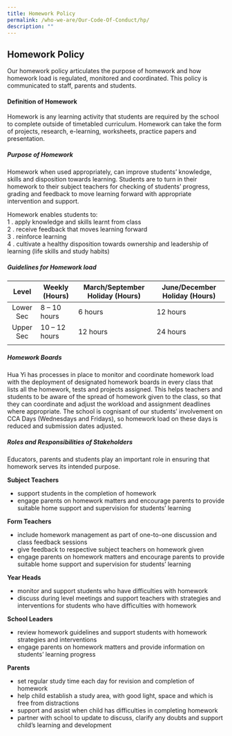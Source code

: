 ```yaml
---
title: Homework Policy
permalink: /who-we-are/Our-Code-Of-Conduct/hp/
description: ""
---
```


## Homework Policy

Our homework policy articulates the purpose of homework and how homework load is regulated, monitored and coordinated. This policy is communicated to staff, parents and students.

#### Definition of Homework

Homework is any learning activity that students are required by the school to complete outside of timetabled curriculum. Homework can take the form of projects, research, e-learning, worksheets, practice papers and presentation.

##### Purpose of Homework

Homework when used appropriately, can improve students’ knowledge, skills and disposition towards learning. Students are to turn in their homework to their subject teachers for checking of students’ progress, grading and feedback to move learning forward with appropriate intervention and support. 

Homework enables students to:<br>
1 \.  apply knowledge and skills learnt from class<br>
2 \.  receive feedback that moves learning forward<br>
3 \.  reinforce learning<br>
4 \.  cultivate a healthy disposition towards ownership and leadership of learning (life skills and study habits)

##### Guidelines for Homework load

| **Level** | **Weekly (Hours)** | **March/September Holiday (Hours)** | **June/December Holiday (Hours)** |
|:---:|---|---|---|
| Lower Sec | 8 – 10 hours | 6 hours | 12 hours |
| Upper Sec | 10 – 12 hours | 12 hours | 24 hours |
|  |  |  |  |

##### Homework Boards

Hua Yi has processes in place to monitor and coordinate homework load with the deployment of designated homework boards in every class that lists all the homework, tests and projects assigned. This helps teachers and students to be aware of the spread of homework given to the class, so that they can coordinate and adjust the workload and assignment deadlines where appropriate. The school is cognisant of our students’ involvement on CCA Days (Wednesdays and Fridays), so homework load on these days is reduced and submission dates adjusted.

##### Roles and Responsibilities of Stakeholders

Educators, parents and students play an important role in ensuring that homework serves its intended purpose.

**Subject Teachers**
*   support students in the completion of homework
*   engage parents on homework matters and encourage parents to provide suitable home support and supervision for students’ learning

**Form Teachers**  
*   include homework management as part of one-to-one discussion and class feedback sessions
*   give feedback to respective subject teachers on homework given
*   engage parents on homework matters and encourage parents to provide suitable home support and supervision for students’ learning 

**Year Heads**  
*   monitor and support students who have difficulties with homework
*   discuss during level meetings and support teachers with strategies and interventions for students who have difficulties with homework

**School Leaders**
*   review homework guidelines and support students with homework strategies and interventions
*   engage parents on homework matters and provide information on students’ learning progress

**Parents**  
*   set regular study time each day for revision and completion of homework
*   help child establish a study area, with good light, space and which is free from distractions
*   support and assist when child has difficulties in completing homework
*   partner with school to update to discuss, clarify any doubts and support child’s learning and development
